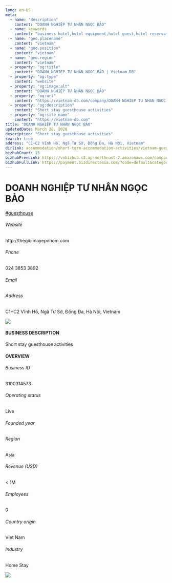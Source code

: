 ```yaml
---
lang: en-US
meta:
  - name: "description"
    content: "DOANH NGHIỆP TƯ NHÂN NGỌC BẢO"
  - name: keywords
    content: "business hotel,hotel equipment,hotel guest,hotel reservation,hotels,leisure hotel,membership,on site,resort,resort hotels,tourism,travelers,vacation,vacation,vacation,vietnam-guesthouse-companies"
  - name: "geo.placename"
    content: "vietnam"
  - name: "geo.position"
    content: "vietnam"
  - name: "geo.region"
    content: "vietnam"
  - property: "og:title"
    content: "DOANH NGHIỆP TƯ NHÂN NGỌC BẢO | Vietnam DB"
  - property: "og:type"
    content: "website"
  - property: "og:image:alt"
    content: "DOANH NGHIỆP TƯ NHÂN NGỌC BẢO"
  - property: "og:url"
    content: "https://vietnam-db.com/company/DOANH NGHIEP TU NHAN NGOC BAO-2728024"
  - property: "og:description"
    content: "Short stay guesthouse activities"
  - property: "og:site_name"
    content: "https://vietnam-db.com"
title: "DOANH NGHIỆP TƯ NHÂN NGỌC BẢO"
updatedDate: March 28, 2020
description: "Short stay guesthouse activities"
search: true
address: "C1+C2 Vĩnh Hồ, Ngã Tư Sở, Đống Đa, Hà Nội, Vietnam"
dirlink: accommodation/short-term-accommodation-activities/vietnam-guesthouse-companies
bizhubCount: 15
bizhubFreeLink: https://vnbizhub.s3.ap-northeast-2.amazonaws.com/companies/vietnam-guesthouse-companies_preview.xlsx
bizhubFullLink: https://payment.bizdirectasia.com/?code=default&category=bizhub&item=vietnam-guesthouse-companies&redirect=https://vietnam-db.com
---
```



<div class="bd-item">
    <div class="item-content">
        <div class="detail-title-wrap">
            <h1 class="detail-title">
                DOANH NGHIỆP TƯ NHÂN NGỌC BẢO
            </h1>
        </div>
		<div class="detail-tagslist"><a href="/accommodation/short-term-accommodation-activities/tags/guesthouse" class="detail-tagitem">#guesthouse</a></div>
        <h6 class="bd-label">Website</h6>
        <p>http://thegioimayepnhom.com</p>
		<h6 class="bd-label">Phone</h6>
        <p>024 3853 3892</p>
        <h6 class="bd-label">Email</h6>
        <p><a class="textColorPrimary" href="#"></a></p>
        <h6 class="bd-label">Address</h6>
        <p>C1+C2 Vĩnh Hồ, Ngã Tư Sở, Đống Đa, Hà Nội, Vietnam</p>
    </div>
</div>

<div class="banner-wrap text-center"><a href="" class="banner-link"><img src="/assets/vndb.com/BannerAds2.jpg" class="banner-img"></a></div>

<div class="bd-item">
    <div class="item-content">
        <h4 class="textColorPrimary item-title">BUSINESS DESCRIPTION</h4>
        <p>Short stay guesthouse activities</p>
    </div>
</div>

<div class="bd-item">
    <div class="item-content">
        <h4 class="textColorPrimary item-title">OVERVIEW</h4>
        <div class="item-info">
            <h6 class="bd-label">Business ID</h6>
            <p>3100314573</p>
        </div>
        <div class="item-info">
            <h6 class="bd-label">Operating status</h6>
            <p>Live<small class="bd-status_dot live"></small></p>
        </div>
        <div class="item-info">
            <h6 class="bd-label">Founded year</h6>
            <p></p>
        </div>
        <div class="item-info">
            <h6 class="bd-label">Region</h6>
            <p>Asia</p>
        </div>
        <div class="item-info">
            <h6 class="bd-label">Revenue (USD)</h6>
            <p>&lt; 1M</p>
        </div>
        <div class="item-info">
            <h6 class="bd-label">Employees</h6>
            <p>0</p>
        </div>
        <div class="item-info">
            <h6 class="bd-label">Country origin</h6>
            <p>Viet Nam</p>
        </div>
        <div class="item-info">
            <h6 class="bd-label">Industry</h6>
            <p>Home Stay</p>
        </div>
    </div>
</div>

<div class="banner-wrap text-center"><a href="" class="banner-link"><img src="/assets/vndb.com/BannerAd_04_728x90.jpg" class="banner-img"></a></div>

<CustomPopup popupTitle="ENTER EMAIL TO DOWNLOAD" popupSubTitle="The companies data will be sent to your inbox. Please enter your email." :free="this.$frontmatter.bizhubFreeLink" :paid="this.$frontmatter.bizhubFullLink" :count="this.$frontmatter.bizhubCount"/>

